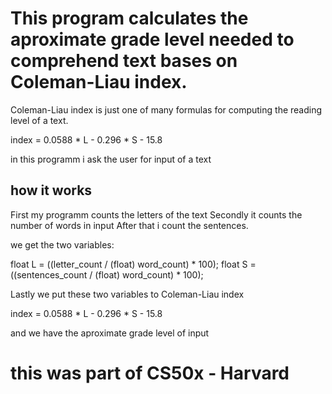 # This program calculates the aproximate grade level needed to comprehend text bases on Coleman-Liau index.

Coleman-Liau index
is just one of many formulas for computing the reading level of a text.

index = 0.0588 * L - 0.296 * S - 15.8

in this programm i ask the user for input of a text

## how it works ##
First my programm counts the letters of the text
Secondly it counts the number of words in input
After that i count the sentences.

we get the two variables:

float L = ((letter_count / (float) word_count) * 100);
float S = ((sentences_count / (float) word_count) * 100);

Lastly we put these two variables to Coleman-Liau index

index = 0.0588 * L - 0.296 * S - 15.8

and we have the aproximate grade level of input

# this was part of CS50x - Harvard
